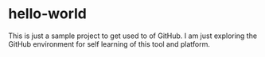 # hello-world
This is just a sample project to get used to of GitHub.
I am just exploring the GitHub environment for self learning of this tool and platform.

